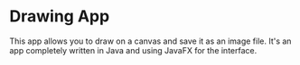 # Drawing App

This app allows you to draw on a canvas and save it as an image file. It's an app completely written in Java and using JavaFX for the interface.
